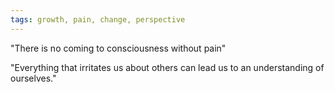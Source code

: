 ```yaml
---
tags: growth, pain, change, perspective
---
```


"There is no coming to consciousness without pain"

"Everything that irritates us about others can lead us to an understanding of
ourselves."
